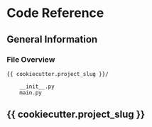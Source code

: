 # Code Reference

## General Information

### File Overview

    {{ cookiecutter.project_slug }}/

        __init__.py
        main.py

## {{ cookiecutter.project_slug }}
